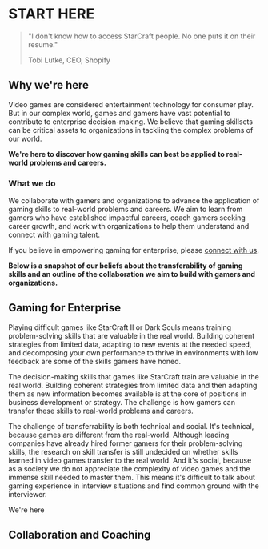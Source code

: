 # START HERE

> "I don't know how to access StarCraft people. No one puts it on their resume."
>
> Tobi Lutke, CEO, Shopify

## Why we're here

Video games are considered entertainment technology for consumer play. But in our complex world, games and gamers have vast potential to contribute to enterprise decision-making. We believe that gaming skillsets can be critical assets to organizations in tackling the complex problems of our world. 

**We're here to discover how gaming skills can best be applied to real-world problems and careers.**

### What we do

We collaborate with gamers and organizations to advance the application of gaming skills to real-world problems and careers. We aim to learn from gamers who have established impactful careers, coach gamers seeking career growth, and work with organizations to help them understand and connect with gaming talent.

If you believe in empowering gaming for enterprise, please [connect with us](). 

**Below is a snapshot of our beliefs about the transferability of gaming skills and an outline of the collaboration we aim to build with gamers and organizations.**

## Gaming for Enterprise

Playing difficult games like StarCraft II or Dark Souls means training problem-solving skills that are valuable in the real world. 
Building coherent strategies from limited data, adapting to new events at the needed speed, and decomposing your own performance to thrive in environments with low feedback are some of the skills gamers have honed. 

The decision-making skills that games like StarCraft train are valuable in the real world. Building coherent strategies from limited data and then adapting them as new information becomes available is at the core of positions in business development or strategy. The challenge is how gamers can transfer these skills to real-world problems and careers. 

The challenge of transferrability is both technical and social. It's technical, because games are different from the real-world. Although leading companies have already hired former gamers for their problem-solving skills, the research on skill transfer is still undecided on whether skills learned in video games transfer to the real world. And it's social, because as a society we do not appreciate the complexity of video games and the immense skill needed to master them. This means it's difficult to talk about gaming experience in interview situations and find common ground with the interviewer. 

We're here 




## Collaboration and Coaching


